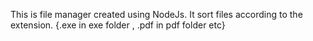 This is file manager created using NodeJs.
It sort files according to the extension.
{.exe in exe folder , .pdf in pdf folder etc}
